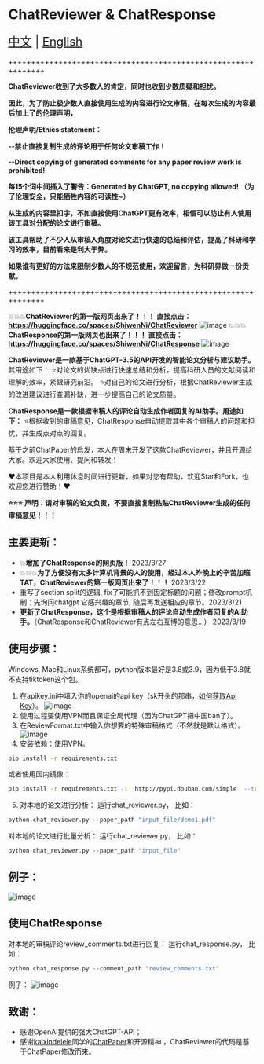 # ChatReviewer & ChatResponse

<div style="font-size: 1.5rem;">
  <a href="./README.md">中文</a> |
  <a href="./readme_en.md">English</a>
</div>
</br>
++++++++++++++++++++++++++++++++++++++++++++++++++++++++++++++

**ChatReviewer收到了大多数人的肯定，同时也收到少数质疑和担忧。**

**因此，为了防止极少数人直接使用生成的内容进行论文审稿，在每次生成的内容最后加上了的伦理声明，**

**伦理声明/Ethics statement：**

**--禁止直接复制生成的评论用于任何论文审稿工作！**

**--Direct copying of generated comments for any paper review work is prohibited!**

**每15个词中间插入了警告：Generated by ChatGPT, no copying allowed! （为了伦理安全，只能牺牲内容的可读性~）**

**从生成的内容里扣字，不如直接使用ChatGPT更有效率，相信可以防止有人使用该工具对分配的论文进行审稿。**

**该工具帮助了不少人从审稿人角度对论文进行快速的总结和评估，提高了科研和学习的效率，目前看来是利大于弊。**

**如果谁有更好的方法来限制少数人的不规范使用，欢迎留言，为科研界做一份贡献。**

++++++++++++++++++++++++++++++++++++++++++++++++++++++++++++++

💥💥💥**ChatReviewer的第一版网页出来了！！！ 直接点击：https://huggingface.co/spaces/ShiwenNi/ChatReviewer**
![image](https://user-images.githubusercontent.com/56249874/236369571-1c0bf586-b40d-4b76-bcb0-0f0f6fa09124.png)
💥💥💥**ChatResponse的第一版网页也出来了！！！ 直接点击：https://huggingface.co/spaces/ShiwenNi/ChatResponse**
![image](https://user-images.githubusercontent.com/56249874/227842231-21c5e7b5-fbe6-46d7-b7d3-45b24fec0765.png)

<strong>ChatReviewer是一款基于ChatGPT-3.5的API开发的智能论文分析与建议助手。</strong>其用途如下：
⭐️对论文的优缺点进行快速总结和分析，提高科研人员的文献阅读和理解的效率，紧跟研究前沿。
⭐️对自己的论文进行分析，根据ChatReviewer生成的改进建议进行查漏补缺，进一步提高自己的论文质量。

**ChatResponse是一款根据审稿人的评论自动生成作者回复的AI助手。用途如下：**
⭐️根据收到的审稿意见，ChatResponse自动提取其中各个审稿人的问题和担忧，并生成点对点的回复。

基于之前ChatPaper的启发，本人在周末开发了这款ChatReviewer，并且开源给大家。欢迎大家使用、提问和转发！

♥本项目是本人利用休息时间进行更新，如果对您有帮助，欢迎Star和Fork，也欢迎您进行赞助！♥

**⭐️⭐️⭐️ 声明：请对审稿的论文负责，不要直接复制粘贴ChatReviewer生成的任何审稿意见！！！**

## 主要更新：
- 💥**增加了ChatResponse的网页版！** 2023/3/27
- 💥💥💥**为了方便没有太多计算机背景的人的使用，经过本人昨晚上的辛苦加班TAT，ChatReviewer的第一版网页出来了！！！**  2023/3/22
- 重写了section split的逻辑, fix了可能抓不到固定标题的问题；修改prompt机制：先询问chatgpt 它感兴趣的章节, 随后再发送相应的章节。2023/3/21
- **更新了ChatResponse，这个是根据审稿人的评论自动生成作者回复的AI助手。**（ChatResponse和ChatReviewer有点左右互博的意思...） 2023/3/19


## 使用步骤：
Windows, Mac和Linux系统都可，python版本最好是3.8或3.9，因为低于3.8就不支持tiktoken这个包。
1. 在apikey.ini中填入你的openai的api key（sk开头的那串，[如何获取Api Key](https://chatgpt.cn.obiscr.com/blog/posts/2023/How-to-get-api-key/)）。
![image](https://user-images.githubusercontent.com/56249874/226109398-42671901-280f-481f-b56d-dc169823428b.png)
2. 使用过程要使用VPN而且保证全局代理（因为ChatGPT把中国ban了）。
3. 在ReviewFormat.txt中输入你想要的特殊审稿格式（不然就是默认格式）。
![image](https://user-images.githubusercontent.com/56249874/226108813-dc44924f-5528-4644-aed2-475d23ccdd84.png)
4. 安装依赖：使用VPN。
``` bash
pip install -r requirements.txt
```
或者使用国内镜像：
```bash
pip install -r requirements.txt -i  http://pypi.douban.com/simple  --trusted-host pypi.douban.com
```
5. 对本地的论文进行分析： 运行chat_reviewer.py， 比如：
```python
python chat_reviewer.py --paper_path "input_file/demo1.pdf"
```
对本地的论文进行批量分析： 运行chat_reviewer.py， 比如：
```python
python chat_reviewer.py --paper_path "input_file"
```
## 例子：
![image](https://user-images.githubusercontent.com/56249874/226351967-ef0e6f61-457a-4a77-b78f-84bde47ac38c.png)

## 使用ChatResponse
对本地的审稿评论review_comments.txt进行回复： 运行chat_response.py， 比如：
```python
python chat_response.py --comment_path "review_comments.txt"
```
例子：
![image](https://user-images.githubusercontent.com/56249874/226114965-9a2b91e5-3766-42e8-b17f-05d9abb2191b.png)

## 致谢：
- 感谢OpenAI提供的强大ChatGPT-API；
- 感谢[kaixindelele](https://github.com/kaixindelele)同学的[ChatPaper](https://github.com/kaixindelele/ChatPaper)和开源精神 ，ChatReviewer的代码是基于ChatPaper修改而来。



